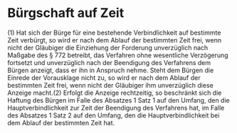 # Bürgschaft auf Zeit

(1) Hat sich der Bürge für eine bestehende Verbindlichkeit auf bestimmte Zeit verbürgt, so wird er nach dem Ablauf der bestimmten Zeit frei, wenn nicht der Gläubiger die Einziehung der Forderung unverzüglich nach Maßgabe des § 772 betreibt, das Verfahren ohne wesentliche Verzögerung fortsetzt und unverzüglich nach der Beendigung des Verfahrens dem Bürgen anzeigt, dass er ihn in Anspruch nehme. Steht dem Bürgen die Einrede der Vorausklage nicht zu, so wird er nach dem Ablauf der bestimmten Zeit frei, wenn nicht der Gläubiger ihm unverzüglich diese Anzeige macht.(2) Erfolgt die Anzeige rechtzeitig, so beschränkt sich die Haftung des Bürgen im Falle des Absatzes 1 Satz 1 auf den Umfang, den die Hauptverbindlichkeit zur Zeit der Beendigung des Verfahrens hat, im Falle des Absatzes 1 Satz 2 auf den Umfang, den die Hauptverbindlichkeit bei dem Ablauf der bestimmten Zeit hat. 

